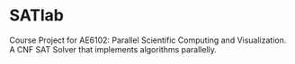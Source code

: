 # SATlab
Course Project for AE6102: Parallel Scientific Computing and Visualization. A CNF SAT Solver that implements algorithms parallelly.

